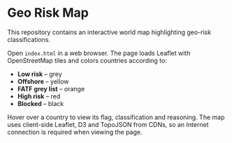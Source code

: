 # Geo Risk Map

This repository contains an interactive world map highlighting geo-risk classifications.

Open `index.html` in a web browser. The page loads Leaflet with OpenStreetMap tiles and colors countries according to:

- **Low risk** – grey
- **Offshore** – yellow
- **FATF grey list** – orange
- **High risk** – red
- **Blocked** – black

Hover over a country to view its flag, classification and reasoning. The map uses client-side Leaflet, D3 and TopoJSON from CDNs, so an Internet connection is required when viewing the page.
